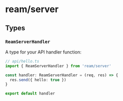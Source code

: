 # ream/server

## Types

### `ReamServerHandler`

A type for your API handler function:

```ts
// api/hello.ts
import { ReamServerHandler } from 'ream/server'

const handler: ReamServerHandler = (req, res) => {
  res.send({ hello: true })
}

export default handler
```
